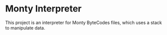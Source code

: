 # Monty Interpreter
This project is an interpreter for Monty ByteCodes files, which uses a stack to manipulate data.
